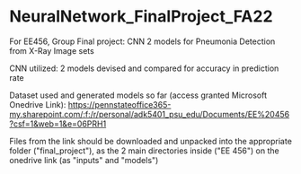 # NeuralNetwork_FinalProject_FA22
For EE456, Group Final project: CNN 2 models for Pneumonia Detection from X-Ray Image sets

CNN utilized: 2 models devised and compared for accuracy in prediction rate

Dataset used and generated models so far (access granted Microsoft Onedrive Link): https://pennstateoffice365-my.sharepoint.com/:f:/r/personal/adk5401_psu_edu/Documents/EE%20456?csf=1&web=1&e=06PRH1

Files from the link should be downloaded and unpacked into the appropriate folder ("final_project"), as the 2 main directories inside ("EE 456") on the onedrive link (as "inputs" and "models")
